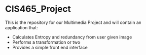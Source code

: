 # CIS465_Project

This is the repository for our Multimedia Project and will contain an application that:

* Calculates Entropy and redundancy from user given image
* Performs a transformation or two
* Provides a simple front end interface

